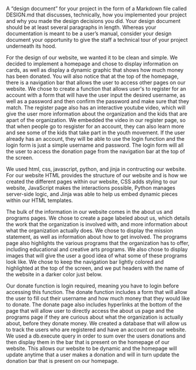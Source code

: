 A “design document” for your project in the form of a Markdown file called DESIGN.md that discusses, technically, how you implemented your project and why you made the design decisions you did. Your design document should be at least several paragraphs in length. Whereas your documentation is meant to be a user’s manual, consider your design document your opportunity to give the staff a technical tour of your project underneath its hood.

For the design of our website, we wanted it to be clean and simple. We decided to implement a homepage and chose to display information on cards, as well as display a dynamic graphic that shows how much money has been donated. You will also notice that at the top of the homepage, there is a navigation bar that allows the user to access other pages on our website. We chose to create a function that allows user's to register for an account with a form that will have the user input the desired username, as well as a password and then confirm the password and make sure that they match. The register page also has an interactive youtube video, which will give the user more information about the organization and the kids that are apart of the organization. We embedded the video in our register page, so that when people go to resgister for an account, they can also learn more and see some of the kids that take part in the youth movement. If the user already has an account, they will be able to use the login function and the login form is just a simple username and password. The login form will all the user to access the donation page from the navigation bar at the top of the screen.

We used html, css, javascript, python, and jinja in contructing our website. For our website HTML provides the structure of our website and is how we created the different pages within our website, CSS adds styling to our website, JavaScript makes the interactions possible, Python manages server-side logic, and Jinja was able to help us embed dynamic pieces within our HTML templates.

The bulk of the information in our website comes in the about us and programs pages. We chose to create a page labeled about us, which details the work that the organization is involved with, and more information about what the organization actually does. We chose to display the mission statement, as well as information about how to get involved. The programs page also highlights the various programs that the organization has to offer, including educational and creative arts programs. We also chose to display images that will give the user a good idea of what some of these programs look like. We chose to keep the navigation bar lightly colored and highlighted at the top of the screen, and we put headers with the name of the website in a darker color just below.

Our donate function is login required, meaning you have to login before accessing this function. The donate function includes a form that will allow the user to fill out their username and how much money that they would like to donate. The donate page also includes hyperlinks at the bottom of the page that will allow user to directly access the about us page and the programs page if they are curious about what the organization is actually about, before they donate money. We created a database that will allow us to track the users who are registered and have an account on our website. We used a db.execute query in order to sum over the users donations and then display them in the bar that is present on the homepage of our website. This allows our website to be dynamic and the homepage will update anytime that a user makes a donation and will in turn update the donation bar that is present on our homepage.
